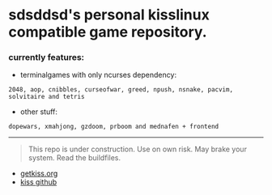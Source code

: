 # sdsddsd's personal kisslinux compatible game repository.

### currently features:


- terminalgames with only ncurses dependency:
```
2048, aop, cnibbles, curseofwar, greed, npush, nsnake, pacvim, solvitaire and tetris
```


- other stuff:
```
dopewars, xmahjong, gzdoom, prboom and mednafen + frontend
```

---

> This repo is under construction. Use on own risk. May brake your system. Read the buildfiles.


* [getkiss.org](https://getkiss.org/)
* [kiss github](https://github.com/kisslinux)
